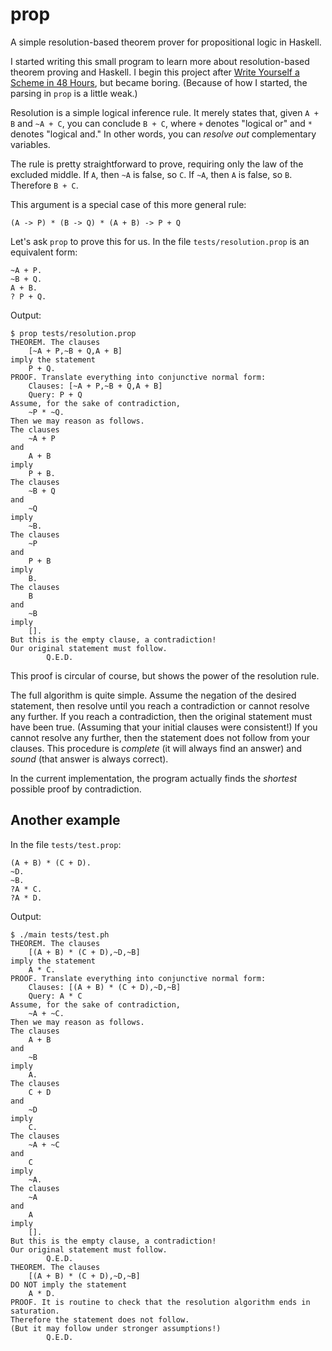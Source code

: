 # prop

A simple resolution-based theorem prover for propositional logic in Haskell.

I started writing this small program to learn more about resolution-based
theorem proving and Haskell. I begin this project after [Write Yourself
a Scheme in 48
Hours](https://en.wikibooks.org/wiki/Write_Yourself_a_Scheme_in_48_Hours), but
became boring. (Because of how I started, the parsing in `prop` is a little
weak.)

Resolution is a simple logical inference rule. It merely states that, given `A + B`
and `~A + C`, you can conclude `B + C`, where `+` denotes "logical or" and `*`
denotes "logical and." In other words, you can *resolve out* complementary
variables.

The rule is pretty straightforward to prove, requiring only the law of the
excluded middle. If `A`, then `~A` is false, so `C`. If `~A`, then `A` is
false, so `B`. Therefore `B + C`.

This argument is a special case of this more general rule:

```
(A -> P) * (B -> Q) * (A + B) -> P + Q
```

Let's ask `prop` to prove this for us. In the file `tests/resolution.prop` is an
equivalent form:

```
~A + P.
~B + Q.
A + B.
? P + Q.
```

Output:

```
$ prop tests/resolution.prop
THEOREM. The clauses
	[~A + P,~B + Q,A + B]
imply the statement
	P + Q.
PROOF. Translate everything into conjunctive normal form:
	Clauses: [~A + P,~B + Q,A + B]
	Query: P + Q
Assume, for the sake of contradiction,
	~P * ~Q.
Then we may reason as follows.
The clauses
	~A + P
and
	A + B
imply
	P + B.
The clauses
	~B + Q
and
	~Q
imply
	~B.
The clauses
	~P
and
	P + B
imply
	B.
The clauses
	B
and
	~B
imply
	[].
But this is the empty clause, a contradiction!
Our original statement must follow.
		Q.E.D.
```

This proof is circular of course, but shows the power of the resolution rule.

The full algorithm is quite simple. Assume the negation of the desired
statement, then resolve until you reach a contradiction or cannot resolve any
further. If you reach a contradiction, then the original statement must have
been true. (Assuming that your initial clauses were consistent!) If you cannot
resolve any further, then the statement does not follow from your clauses. This
procedure is *complete* (it will always find an answer) and *sound* (that
answer is always correct).

In the current implementation, the program actually finds the *shortest*
possible proof by contradiction.

## Another example

In the file `tests/test.prop`:

```
(A + B) * (C + D).
~D.
~B.
?A * C.
?A * D.
```

Output:

```
$ ./main tests/test.ph
THEOREM. The clauses
	[(A + B) * (C + D),~D,~B]
imply the statement
	A * C.
PROOF. Translate everything into conjunctive normal form:
	Clauses: [(A + B) * (C + D),~D,~B]
	Query: A * C
Assume, for the sake of contradiction,
	~A + ~C.
Then we may reason as follows.
The clauses
	A + B
and
	~B
imply
	A.
The clauses
	C + D
and
	~D
imply
	C.
The clauses
	~A + ~C
and
	C
imply
	~A.
The clauses
	~A
and
	A
imply
	[].
But this is the empty clause, a contradiction!
Our original statement must follow.
		Q.E.D.
THEOREM. The clauses
	[(A + B) * (C + D),~D,~B]
DO NOT imply the statement
	A * D.
PROOF. It is routine to check that the resolution algorithm ends in saturation.
Therefore the statement does not follow.
(But it may follow under stronger assumptions!)
		Q.E.D.
```
